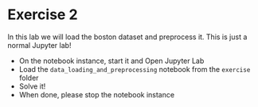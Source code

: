 # Exercise 2

In this lab we will load the boston dataset and preprocess it. This is just a normal Jupyter lab!

- On the notebook instance, start it and Open Jupyter Lab
- Load the `data_loading_and_preprocessing` notebook from the `exercise` folder
- Solve it!
- When done, please stop the notebook instance
